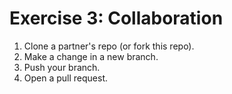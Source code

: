 # Exercise 3: Collaboration

1. Clone a partner's repo (or fork this repo).
2. Make a change in a new branch.
3. Push your branch.
4. Open a pull request.
